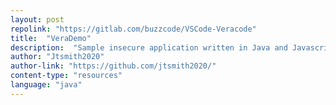 ```yaml
---
layout: post
repolink: "https://gitlab.com/buzzcode/VSCode-Veracode"
title:  "VeraDemo"
description:  "Sample insecure application written in Java and Javascript, showing vulnerabilities in realistic Java code."
author: "Jtsmith2020"
author-link: "https://github.com/jtsmith2020/"
content-type: "resources"
language: "java"
---
```

